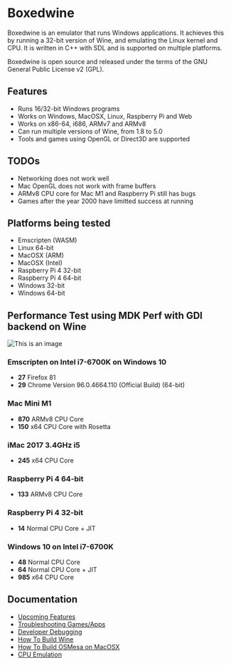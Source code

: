 # Boxedwine

Boxedwine is an emulator that runs Windows applications.  It achieves this by running a 32-bit version of Wine, and emulating the Linux kernel and CPU.  It is written in C++ with SDL and is supported on multiple platforms.

Boxedwine is open source and released under the terms of the GNU General Public License v2 (GPL).

## Features

- Runs 16/32-bit Windows programs
- Works on Windows, MacOSX, Linux, Raspberry Pi and Web
- Works on x86-64, i686, ARMv7 and ARMv8
- Can run multiple versions of Wine, from 1.8 to 5.0
- Tools and games using OpenGL or Direct3D are supported

## TODOs

- Networking does not work well
- Mac OpenGL does not work with frame buffers
- ARMv8 CPU core for Mac M1 and Raspberry Pi still has bugs
- Games after the year 2000 have limitted success at running


## Platforms being tested

- Emscripten (WASM)
- Linux 64-bit
- MacOSX (ARM)
- MacOSX (Intel)
- Raspberry Pi 4 32-bit
- Raspberry Pi 4 64-bit
- Windows 32-bit
- Windows 64-bit


## Performance Test using MDK Perf with GDI backend on Wine

![This is an image](http://boxedwine.org/mdk.jpg)

### Emscripten on Intel i7-6700K on Windows 10

- **27** Firefox 81
- **29** Chrome Version 96.0.4664.110 (Official Build) (64-bit)


### Mac Mini M1

- **870** ARMv8 CPU Core
- **150** x64 CPU Core with Rosetta


### iMac 2017 3.4GHz i5

- **245** x64 CPU Core


### Raspberry Pi 4 64-bit

- **133** ARMv8 CPU Core


### Raspberry Pi 4 32-bit

- **14** Normal CPU Core + JIT


### Windows 10 on Intel i7-6700K

- **48** Normal CPU Core
- **64** Normal CPU Core + JIT
- **985** x64 CPU Core

## Documentation

- [Upcoming Features](docs/Roadmap-Features.md)
- [Troubleshooting Games/Apps](docs/Troubleshooting-Games-Apps.md)
- [Developer Debugging](docs/Developer-Debugging.md)
- [How To Build Wine](docs/How-To-Build-Wine.md)
- [How To Build OSMesa on MacOSX](docs/How-To-Build-OSMesa-on-Mac.md)
- [CPU Emulation](docs/CPUemulation.md)
